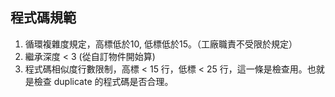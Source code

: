 ## 程式碼規範

1. 循環複雜度規定，高標低於10, 低標低於15。（工廠職責不受限於規定）
2. 繼承深度 < 3 (從自訂物件開始算)
3. 程式碼相似度行數限制，高標 < 15 行，低標 < 25 行，這一條是檢查用。也就是檢查 duplicate 的程式碼是否合理。
  
